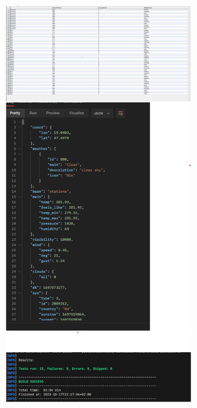 ![Excercise 1](<excercise 1_Screenshot 2023-10-17 213240.png>)
![Excercise 2](<excercise 2_Screenshot 2023-10-17 213240.png>)
![Excercise 3](<excercise 3_Screenshot 2023-10-17 213240.png>)